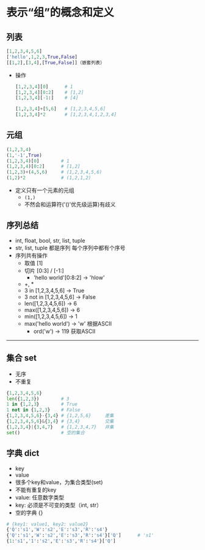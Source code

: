 # 表示“组”的概念和定义

## 列表

```py
[1,2,3,4,5,6]
['hello',1,2,3,True,False]
[[1,2],[3,4],[True,False]]（嵌套列表）
```

- 操作

  ```py
  [1,2,3,4][0]      # 1
  [1,2,3,4][0:2]    # [1,2]
  [1,2,3,4][-1:]    # [4]

  [1,2,3,4]+[5,6]   # [1,2,3,4,5,6]
  [1,2,3,4]*2       # [1,2,3,4,1,2,3,4]
  ```

## 元组

```py
(1,2,3,4)
(1,'-1',True)
(1,2,3,4)[0]        # 1
(1,2,3,4)[0:2]      # [1,2]
(1,2,3)+(4,5,6)     # (1,2,3,4,5,6)
(1,2)*2             # (1,2,1,2)
```

- 定义只有一个元素的元组
  - ```(1,)```
  - 不然会和运算符('()'优先级运算)有歧义

## 序列总结

- int, float, bool, str, list, tuple
- str, list, tuple 都是序列 每个序列中都有个序号
- 序列共有操作
  - 取值 [1]
  - 切片 [0:3] / [-1:]
    - 'hello world'[0:8:2] -> 'hlow'
  - +, *
  - 3 in [1,2,3,4,5,6] -> True
  - 3 not in [1,2,3,4,5,6] -> False
  - len([1,2,3,4,5,6]) -> 6
  - max([1,2,3,4,5,6]) -> 6
  - min([1,2,3,4,5,6]) -> 1
  - max('hello world') -> 'w' 根据ASCII
    - ord('w') -> 119 获取ASCII

---

## 集合 set

- 无序
- 不重复

```py
{1,2,3,4,5,6}
len({1,2,3})        # 3
1 in {1,2,3}        # True
1 not in {1,2,3}    # False
{1,2,3,4,5,6}-{3,4} # {1,2,5,6}     差集
{1,2,3,4,5,6}&{3,4} # {3,4}         交集
{1,2,3,4}|{3,4,7}   # {1,2,3,4,7}   并集
set()               # 空的集合
```

## 字典 dict

- key
- value
- 很多个key和value，为集合类型(set)
- 不能有重复的key
- value: 任意数字类型
- key: 必须是不可变的类型（int, str）
- 空的字典 {}

```py
# {key1: value1, key2: value2}
{'Q':'s1','W':'s2','E':'s3','R':'s4'}
{'Q':'s1','W':'s2','E':'s3','R':'s4'}['Q']      # 's1'
{1:'s1','1':'s2','E':'s3','R':'s4'}['Q']
```
